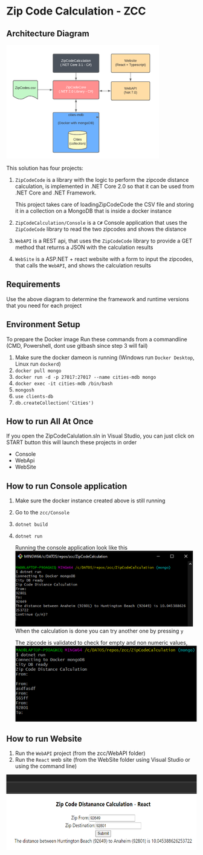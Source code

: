 # Zip Code Calculation - ZCC

## Architecture Diagram

<img src="assets/Architecture.png" alt="ZipCodeCalculation arquitecture diagram" style="height: 300px"/>

This solution has four projects:

1. `ZipCodeCode` is a library with the logic to perform the zipcode distance calculation, is implemented in .NET Core 2.0 so
   that it can be used from .NET Core and .NET Framework.

    This project takes care of loadingZipCodeCode the CSV file and storing it in a collection on a MongoDB that is inside a docker instance

2. `ZipCodeCalculation/Console` is a `C#` Console application that uses the `ZipCodeCode` library to read the two zipcodes and shows the distance

3. `WebAPI` is a REST api, that uses the `ZipCodeCode` library to provide a GET method that returns a JSON with the calculation results

4. `WebSite` is a ASP.NET + react website with a form to input the zipcodes, that calls the `WebAPI`, and shows the calculation results

## Requirements

Use the above diagram to determine the framework and runtime versions that you need for each project

## Environment Setup

To prepare the Docker image Run these commands from a commandline (CMD, Powershell, dont use gitbash since step 3 will fail)

1. Make sure the docker dameon is running (Windows run `Docker Desktop`, Linux run `dockerd`)
1. `docker pull mongo`
1. `docker run -d -p 27017:27017 --name cities-mdb mongo`
1. `docker exec -it cities-mdb /bin/bash`
1. `mongosh`
1. `use clients-db`
1. `db.createCollection('Cities')`

## How to run All At Once

If you open the ZipCodeCalulation.sln in Visual Studio, you can just click on START button this will launch these projects in order

-   Console
-   WebApi
-   WebSite

## How to run Console application

1. Make sure the docker instance created above is still running
1. Go to the `zcc/Console`
1. `dotnet build`
1. `dotnet run`
   <br />

    Running the console application look like this <br />
    <img src="assets/ConsoleSS.png" alt="ZipCodeCalculation console output" style="height: 200px"/><br />
    When the calculation is done you can try another one by pressing `y`

    The zipcode is validated to check for empty and non numeric values, <br />
    <img src="assets/ConsoleSS_02.png" alt="ZipCode validation" style="height: 200px"/>

## How to run Website

1. Run the `WebAPI` project (from the zcc/WebAPI folder)
2. Run the `React` web site (from the WebSite folder using Visual Studio or using the command line)

<img src="assets/WebSite.png" alt="ZipCodeCalculation arquitecture diagram" style="height: 200px"/>
